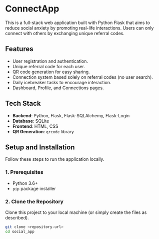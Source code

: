 # ConnectApp

This is a full-stack web application built with Python Flask that aims to reduce social anxiety by promoting real-life interactions. Users can only connect with others by exchanging unique referral codes.

## Features

-   User registration and authentication.
-   Unique referral code for each user.
-   QR code generation for easy sharing.
-   Connection system based solely on referral codes (no user search).
-   Daily icebreaker tasks to encourage interaction.
-   Dashboard, Profile, and Connections pages.

## Tech Stack

-   **Backend**: Python, Flask, Flask-SQLAlchemy, Flask-Login
-   **Database**: SQLite
-   **Frontend**: HTML, CSS
-   **QR Generation**: `qrcode` library

## Setup and Installation

Follow these steps to run the application locally.

### 1. Prerequisites

-   Python 3.6+
-   `pip` package installer

### 2. Clone the Repository

Clone this project to your local machine (or simply create the files as described).

```bash
git clone <repository-url>
cd social_app
